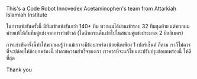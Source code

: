 This's a Code Robot Innovedex Acetaminophen's team from Attarkiah Islamiah Institute

ในการแข่งขันครั้งนี้ มีทีมเข้าแข่งขันกว่า 140+ ทีม พวกผมได้ผ่านเข้ารอบ 32 ทีมสุดท้าย  แต่พวกผมพ่ายแพ้ให้กับทีมคู่แข่งจากการทำฟาวล์ (โดนัทกระเด็นเข้าไปในสนามคู่แข่งประมาณ 2 มิลลิเมตร)

การแข่งขันครั้งนี้ทำให้พวกผมรู้ว่า แม้เราจะมีข้อบกพร่องน้อยนิดเพียง 1 เปอร์เซ็นต์ ก็ตาม เราก็ไม่ควรที่จะปล่อยให้ข้อบกพร่องนี้ ทำลายความสำเร็จของเรา เราควรที่จะแก้ไข และปรับปรุงข้อบกพร่องนี้ ให้ดีที่สุด   

Thank you

